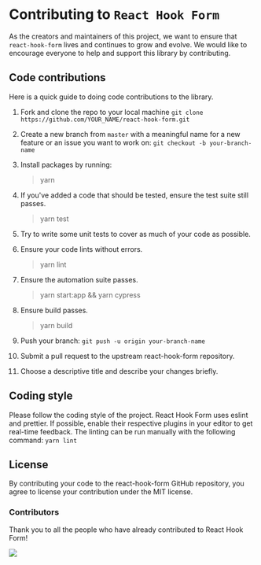 # Contributing to `React Hook Form`

As the creators and maintainers of this project, we want to ensure that `react-hook-form` lives and continues to grow and evolve. We would like to encourage everyone to help and support this library by contributing. 

## Code contributions

Here is a quick guide to doing code contributions to the library.

1. Fork and clone the repo to your local machine `git clone https://github.com/YOUR_NAME/react-hook-form.git`

2. Create a new branch from `master` with a meaningful name for a new feature or an issue you want to work on: `git checkout -b your-branch-name`

3. Install packages by running:

	> yarn
	
4. If you've added a code that should be tested, ensure the test suite still passes.

	> yarn test
	
5. Try to write some unit tests to cover as much of your code as possible.

6. Ensure your code lints without errors.

	> yarn lint
	
7. Ensure the automation suite passes.

	> yarn start:app && yarn cypress
	
8. Ensure build passes.

	> yarn build
	
9. Push your branch: `git push -u origin your-branch-name`

10. Submit a pull request to the upstream react-hook-form repository.

11. Choose a descriptive title and describe your changes briefly.

## Coding style

Please follow the coding style of the project. React Hook Form uses eslint and prettier. If possible, enable their respective plugins in your editor to get real-time feedback. The linting can be run manually with the following command: `yarn lint`

## License

By contributing your code to the react-hook-form GitHub repository, you agree to license your contribution under the MIT license.

### Contributors

Thank you to all the people who have already contributed to React Hook Form!

<img src="https://opencollective.com/react-hook-form/contributors.svg?width=950" />
